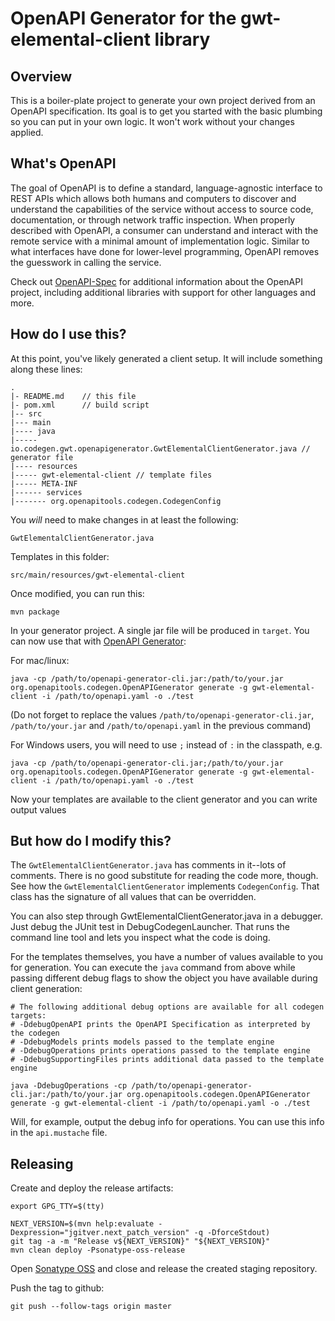 # OpenAPI Generator for the gwt-elemental-client library

## Overview
This is a boiler-plate project to generate your own project derived from an OpenAPI specification.
Its goal is to get you started with the basic plumbing so you can put in your own logic.
It won't work without your changes applied.

## What's OpenAPI
The goal of OpenAPI is to define a standard, language-agnostic interface to REST APIs which allows both humans and computers to discover and understand the capabilities of the service without access to source code, documentation, or through network traffic inspection.
When properly described with OpenAPI, a consumer can understand and interact with the remote service with a minimal amount of implementation logic.
Similar to what interfaces have done for lower-level programming, OpenAPI removes the guesswork in calling the service.

Check out [OpenAPI-Spec](https://github.com/OAI/OpenAPI-Specification) for additional information about the OpenAPI project, including additional libraries with support for other languages and more.

## How do I use this?
At this point, you've likely generated a client setup.  It will include something along these lines:

```
.
|- README.md    // this file
|- pom.xml      // build script
|-- src
|--- main
|---- java
|----- io.codegen.gwt.openapigenerator.GwtElementalClientGenerator.java // generator file
|---- resources
|----- gwt-elemental-client // template files
|----- META-INF
|------ services
|------- org.openapitools.codegen.CodegenConfig
```

You _will_ need to make changes in at least the following:

`GwtElementalClientGenerator.java`

Templates in this folder:

`src/main/resources/gwt-elemental-client`

Once modified, you can run this:

```
mvn package
```

In your generator project. A single jar file will be produced in `target`. You can now use that with [OpenAPI Generator](https://openapi-generator.tech):

For mac/linux:
```
java -cp /path/to/openapi-generator-cli.jar:/path/to/your.jar org.openapitools.codegen.OpenAPIGenerator generate -g gwt-elemental-client -i /path/to/openapi.yaml -o ./test
```
(Do not forget to replace the values `/path/to/openapi-generator-cli.jar`, `/path/to/your.jar` and `/path/to/openapi.yaml` in the previous command)

For Windows users, you will need to use `;` instead of `:` in the classpath, e.g.
```
java -cp /path/to/openapi-generator-cli.jar;/path/to/your.jar org.openapitools.codegen.OpenAPIGenerator generate -g gwt-elemental-client -i /path/to/openapi.yaml -o ./test
```

Now your templates are available to the client generator and you can write output values

## But how do I modify this?
The `GwtElementalClientGenerator.java` has comments in it--lots of comments.  There is no good substitute
for reading the code more, though.  See how the `GwtElementalClientGenerator` implements `CodegenConfig`.
That class has the signature of all values that can be overridden.

You can also step through GwtElementalClientGenerator.java in a debugger.  Just debug the JUnit
test in DebugCodegenLauncher.  That runs the command line tool and lets you inspect what the code is doing.

For the templates themselves, you have a number of values available to you for generation.
You can execute the `java` command from above while passing different debug flags to show
the object you have available during client generation:

```
# The following additional debug options are available for all codegen targets:
# -DdebugOpenAPI prints the OpenAPI Specification as interpreted by the codegen
# -DdebugModels prints models passed to the template engine
# -DdebugOperations prints operations passed to the template engine
# -DdebugSupportingFiles prints additional data passed to the template engine

java -DdebugOperations -cp /path/to/openapi-generator-cli.jar:/path/to/your.jar org.openapitools.codegen.OpenAPIGenerator generate -g gwt-elemental-client -i /path/to/openapi.yaml -o ./test
```

Will, for example, output the debug info for operations.
You can use this info in the `api.mustache` file.


## Releasing

Create and deploy the release artifacts:
```
export GPG_TTY=$(tty)

NEXT_VERSION=$(mvn help:evaluate -Dexpression="jgitver.next_patch_version" -q -DforceStdout)
git tag -a -m "Release v${NEXT_VERSION}" "${NEXT_VERSION}"
mvn clean deploy -Psonatype-oss-release
```

Open [Sonatype OSS](https://oss.sonatype.org/) and close and release the created staging repository.

Push the tag to github:
```
git push --follow-tags origin master
```

